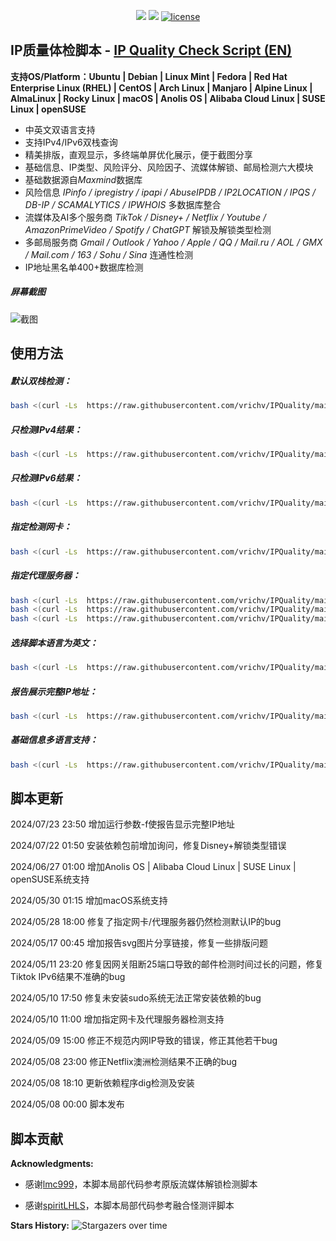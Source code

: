 <p align="center">
<img src="https://hits.seeyoufarm.com/api/count/keep/badge.svg?url=https%3A%2F%2Fip.check.place&count_bg=%2379C83D&title_bg=%23555555&icon=&icon_color=%23E7E7E7&title=Runs&edge_flat=false"/> 
<img src="https://hits.seeyoufarm.com/api/count/incr/badge.svg?url=https%3A%2F%2Fgithub.com%2Fxykt%2FIPQuality&count_bg=%233DC8C0&title_bg=%23555555&icon=&icon_color=%23E7E7E7&title=Visits&edge_flat=false"/> 
<a href="/LICENSE"><img src="https://img.shields.io/badge/License-AGPL%20v3-blue.svg" alt="license" /></a>  
</p>

## IP质量体检脚本  -  [IP Quality Check Script (EN)](https://github.com/xykt/IPQuality/blob/main/README_EN.md)

**支持OS/Platform：Ubuntu | Debian | Linux Mint | Fedora | Red Hat Enterprise Linux (RHEL) | CentOS | Arch Linux | Manjaro | Alpine Linux | AlmaLinux | Rocky Linux | macOS | Anolis OS | Alibaba Cloud Linux | SUSE Linux | openSUSE**

- 中英文双语言支持
- 支持IPv4/IPv6双栈查询
- 精美排版，直观显示，多终端单屏优化展示，便于截图分享
- 基础信息、IP类型、风险评分、风险因子、流媒体解锁、邮局检测六大模块
- 基础数据源自*Maxmind*数据库
- 风险信息 *IPinfo / ipregistry / ipapi / AbuseIPDB / IP2LOCATION / IPQS / DB-IP / SCAMALYTICS / IPWHOIS* 多数据库整合
- 流媒体及AI多个服务商 *TikTok / Disney+ / Netflix / Youtube / AmazonPrimeVideo / Spotify / ChatGPT* 解锁及解锁类型检测
- 多邮局服务商 *Gmail / Outlook / Yahoo / Apple / QQ / Mail.ru / AOL / GMX / Mail.com / 163 / Sohu / Sina* 连通性检测
- IP地址黑名单400+数据库检测

##### 屏幕截图
![截图](https://raw.githubusercontent.com/xykt/IPQuality/main/img/cn_IPv4.svg)

## 使用方法

##### 默认双栈检测：
````bash
bash <(curl -Ls  https://raw.githubusercontent.com/vrichv/IPQuality/main/ip.sh)
````

##### 只检测IPv4结果：
````bash
bash <(curl -Ls  https://raw.githubusercontent.com/vrichv/IPQuality/main/ip.sh) -4
````

##### 只检测IPv6结果：
````bash
bash <(curl -Ls  https://raw.githubusercontent.com/vrichv/IPQuality/main/ip.sh) -6
````

##### 指定检测网卡：
````bash
bash <(curl -Ls  https://raw.githubusercontent.com/vrichv/IPQuality/main/ip.sh) -i eth0
````

##### 指定代理服务器：
````bash
bash <(curl -Ls  https://raw.githubusercontent.com/vrichv/IPQuality/main/ip.sh) -x http://username:password@proxyserver:port
bash <(curl -Ls  https://raw.githubusercontent.com/vrichv/IPQuality/main/ip.sh) -x https://username:password@proxyserver:port
bash <(curl -Ls  https://raw.githubusercontent.com/vrichv/IPQuality/main/ip.sh) -x socks5://username:password@socksproxy:port
````

##### 选择脚本语言为英文：
````bash
bash <(curl -Ls  https://raw.githubusercontent.com/vrichv/IPQuality/main/ip.sh) -l en
````

##### 报告展示完整IP地址：
````bash
bash <(curl -Ls  https://raw.githubusercontent.com/vrichv/IPQuality/main/ip.sh) -f
````

##### 基础信息多语言支持：
````bash
bash <(curl -Ls  https://raw.githubusercontent.com/vrichv/IPQuality/main/ip.sh) -l jp|es|de|fr|ru|pt
````

## 脚本更新

2024/07/23 23:50 增加运行参数-f使报告显示完整IP地址

2024/07/22 01:50 安装依赖包前增加询问，修复Disney+解锁类型错误

2024/06/27 01:00 增加Anolis OS | Alibaba Cloud Linux | SUSE Linux | openSUSE系统支持

2024/05/30 01:15 增加macOS系统支持

2024/05/28 18:00 修复了指定网卡/代理服务器仍然检测默认IP的bug

2024/05/17 00:45 增加报告svg图片分享链接，修复一些排版问题

2024/05/11 23:20 修复因网关阻断25端口导致的邮件检测时间过长的问题，修复Tiktok IPv6结果不准确的bug

2024/05/10 17:50 修复未安装sudo系统无法正常安装依赖的bug

2024/05/10 11:00 增加指定网卡及代理服务器检测支持

2024/05/09 15:00 修正不规范内网IP导致的错误，修正其他若干bug

2024/05/08 23:00 修正Netflix澳洲检测结果不正确的bug

2024/05/08 18:10 更新依赖程序dig检测及安装

2024/05/08 00:00 脚本发布

## 脚本贡献

**Acknowledgments:**

- 感谢[lmc999](https://github.com/lmc999/RegionRestrictionCheck)，本脚本局部代码参考原版流媒体解锁检测脚本

- 感谢[spiritLHLS](https://github.com/spiritLHLS/ecs)，本脚本局部代码参考融合怪测评脚本

**Stars History:**
![Stargazers over time](https://starchart.cc/xykt/IPQuality.svg?background=%23FFFFFF&axis=%23333333&line=%2377ff77)
